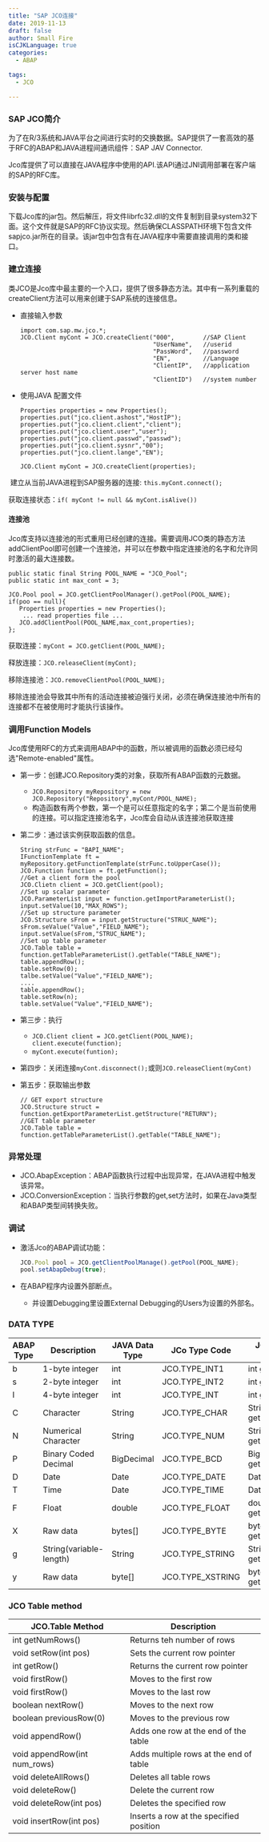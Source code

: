 ```yaml
---
title: "SAP JCO连接"
date: 2019-11-13
draft: false
author: Small Fire
isCJKLanguage: true
categories: 
  - ABAP

tags: 
  - JCO

---
```




### SAP JCO简介

​	为了在R/3系统和JAVA平台之间进行实时的交换数据。SAP提供了一套高效的基于RFC的ABAP和JAVA进程间通讯组件：SAP JAV Connector.

​	Jco库提供了可以直接在JAVA程序中使用的API.该API通过JNI调用部署在客户端的SAP的RFC库。

### 安装与配置

​	下载Jco库的jar包。然后解压，将文件librfc32.dll的文件复制到目录system32下面。这个文件就是SAP的RFC协议实现。然后确保CLASSPATH环境下包含文件sapjco.jar所在的目录。该jar包中包含有在JAVA程序中需要直接调用的类和接口。

### 建立连接

​	类JCO是Jco库中最主要的一个入口，提供了很多静态方法。其中有一系列重载的createClient方法可以用来创建于SAP系统的连接信息。

- 直接输入参数

  ```JS
  import com.sap.mw.jco.*;
  JCO.Client myCont = JCO.createClient("000",        //SAP Client
                                       "UserName",   //userid
                                       "PassWord",   //password
                                       "EN",         //Language
                                       "ClientIP",   //application server host name
                                       "ClientID")   //system number
  ```

- 使用JAVA 配置文件

  ```JS
  Properties properties = new Properties();
  properties.put("jco.client.ashost","HostIP");
  properties.put("jco.client.client","client");
  properties.put("jco.client.user","user");
  properties.put("jco.client.passwd","passwd");
  properties.put("jco.client.sysnr","00");
  properties.put("jco.client.lange","EN");
  
  JCO.Client myCont = JCO.createClient(properties);
  ```

​	建立从当前JAVA进程到SAP服务器的连接:	`this.myCont.connect();`

​	获取连接状态：`if( myCont != null && myCont.isAlive())`

#### 连接池

​	Jco库支持以连接池的形式重用已经创建的连接。需要调用JCO类的静态方法addClientPool即可创建一个连接池，并可以在参数中指定连接池的名字和允许同时激活的最大连接数。

```JS
public static final String POOL_NAME = "JCO_Pool";
public static int max_cont = 3;

JCO.Pool pool = JCO.getClientPoolManager().getPool(POOL_NAME);
if(poo == null){
   Properties properties = new Properties();
    ... read properties file ...
   JCO.addClientPool(POOL_NAME,max_cont,properties);
};
```

获取连接：`myCont = JCO.getClient(POOL_NAME);`

释放连接：`JCO.releaseClient(myCont);`

移除连接池：`JCO.removeClientPool(POOL_NAME);`

 移除连接池会导致其中所有的活动连接被迫强行关闭，必须在确保连接池中所有的连接都不在被使用时才能执行该操作。

### 调用Function Models

​	Jco库使用RFC的方式来调用ABAP中的函数，所以被调用的函数必须已经勾选"Remote-enabled"属性。

- 第一步：创建JCO.Repository类的对象，获取所有ABAP函数的元数据。

  - `JCO.Repository myRepository = new JCO.Repository("Repository",myCont/POOL_NAME);`
  - 构造函数有两个参数，第一个是可以任意指定的名字；第二个是当前使用的连接。可以指定连接池名字，Jco库会自动从该连接池获取连接	

- 第二步：通过该实例获取函数的信息。

  ```JS
  String strFunc = "BAPI_NAME";
  IFunctionTemplate ft =  myRepository.getFunctionTemplate(strFunc.toUpperCase());
  JCO.Function function = ft.getFunction();
  //Get a client form the pool
  JCO.Clietn client = JCO.getClient(pool);
  //Set up scalar parameter
  JCO.ParameterList input = function.getImportParameterList();
  input.setValue(10,"MAX_ROWS");
  //Set up structure parameter
  JCO.Structure sFrom = input.getStructure("STRUC_NAME");
  sFrom.seValue("Value","FIELD_NAME");
  input.setValue(sFrom,"STRUC_NAME");
  //Set up table parameter
  JCO.Table table = function.getTableParameterList().getTable("TABLE_NAME");
  table.appendRow();
  table.setRow(0);
  talbe.setValue("Value","FIELD_NAME");
  ....
  table.appendRow();
  table.setRow(n);
  table.setValue("Value","FIELD_NAME");
  ```
  
- 第三步：执行

  - `JCO.Client client = JCO.getClient(POOL_NAME); client.execute(function);`
  - `myCont.execute(funtion);`

- 第四步：关闭连接`myCont.disconnect();`或则`JCO.releaseClient(myCont)`

- 第五步：获取输出参数

  ```JS
  // GET export structure
  JCO.Structure struct = function.getExportParameterList.getStructure("RETURN");
  //GET table parameter
  JCO.Table table = function.getTableParameterList().getTable("TABLE_NAME");
  ```


### 异常处理

- JCO.AbapException：ABAP函数执行过程中出现异常，在JAVA进程中触发该异常。
- JCO.ConversionException：当执行参数的get,set方法时，如果在Java类型和ABAP类型间转换失败。

### 调试

- 激活Jco的ABAP调试功能：

  ```js
  JCO.Pool pool = JCO.getClientPoolManage().getPool(POOL_NAME);
  pool.setAbapDebug(true);
  ```

- 在ABAP程序内设置外部断点。

  - 并设置Debugging里设置External Debugging的Users为设置的外部名。



### DATA TYPE

| ABAP Type | Description             | JAVA Data Type | JCo Type Code    | JCo Access Method          |
| --------- | ----------------------- | -------------- | ---------------- | -------------------------- |
| b         | 1-byte integer          | int            | JCO.TYPE_INT1    | int getInt()               |
| s         | 2-byte integer          | int            | JCO.TYPE_INT2    | int getInt()               |
| I         | 4-byte integer          | int            | JCO.TYPE_INT     | int getInt()               |
| C         | Character               | String         | JCO.TYPE_CHAR    | String getString()         |
| N         | Numerical Character     | String         | JCO.TYPE_NUM     | String getString()         |
| P         | Binary Coded Decimal    | BigDecimal     | JCO.TYPE_BCD     | BigDecimal getBigDecimal() |
| D         | Date                    | Date           | JCO.TYPE_DATE    | Date getDate()             |
| T         | Time                    | Date           | JCO.TYPE_TIME    | Date getTime()             |
| F         | Float                   | double         | JCO.TYPE_FLOAT   | double getDouble()         |
| X         | Raw data                | bytes[]        | JCO.TYPE_BYTE    | byte[] getByteArray()      |
| g         | String(variable-length) | String         | JCO.TYPE_STRING  | String getString()         |
| y         | Raw data                | byte[]         | JCO.TYPE_XSTRING | byte[] getByteArray()      |

### JCO Table method

| JCO.Table Method             | Description                             |
| ---------------------------- | --------------------------------------- |
| int getNumRows()             | Returns teh number of rows              |
| void setRow(int pos)         | Sets the current row pointer            |
| int getRow()                 | Returns the current row pointer         |
| void firstRow()              | Moves to the first row                  |
| void firstRow()              | Moves to the last row                   |
| boolean nextRow()            | Moves to the next row                   |
| boolean previousRow(0)       | Moves to the previous row               |
| void appendRow()             | Adds one row at the end of the table    |
| void appendRow(int num_rows) | Adds multiple rows at the end of table  |
| void deleteAllRows()         | Deletes all table rows                  |
| void deleteRow()             | Delete the current row                  |
| void deleteRow(int pos)      | Deletes the specified row               |
| void insertRow(int pos)      | Inserts a row at the specified position |

